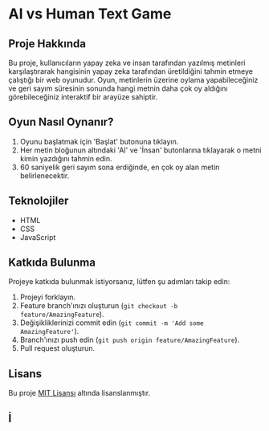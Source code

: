 # AI vs Human Text Game

## Proje Hakkında
Bu proje, kullanıcıların yapay zeka ve insan tarafından yazılmış metinleri karşılaştırarak hangisinin yapay zeka tarafından üretildiğini tahmin etmeye çalıştığı bir web oyunudur. Oyun, metinlerin üzerine oylama yapabileceğiniz ve geri sayım süresinin sonunda hangi metnin daha çok oy aldığını görebileceğiniz interaktif bir arayüze sahiptir.

## Oyun Nasıl Oynanır?
1. Oyunu başlatmak için 'Başlat' butonuna tıklayın.
2. Her metin bloğunun altındaki 'AI' ve 'İnsan' butonlarına tıklayarak o metni kimin yazdığını tahmin edin.
3. 60 saniyelik geri sayım sona erdiğinde, en çok oy alan metin belirlenecektir.

## Teknolojiler
- HTML
- CSS
- JavaScript

## Katkıda Bulunma
Projeye katkıda bulunmak istiyorsanız, lütfen şu adımları takip edin:

1. Projeyi forklayın.
2. Feature branch'ınızı oluşturun (`git checkout -b feature/AmazingFeature`).
3. Değişikliklerinizi commit edin (`git commit -m 'Add some AmazingFeature'`).
4. Branch'ınızı push edin (`git push origin feature/AmazingFeature`).
5. Pull request oluşturun.

## Lisans
Bu proje [MIT Lisansı](LICENSE) altında lisanslanmıştır.

## İ

